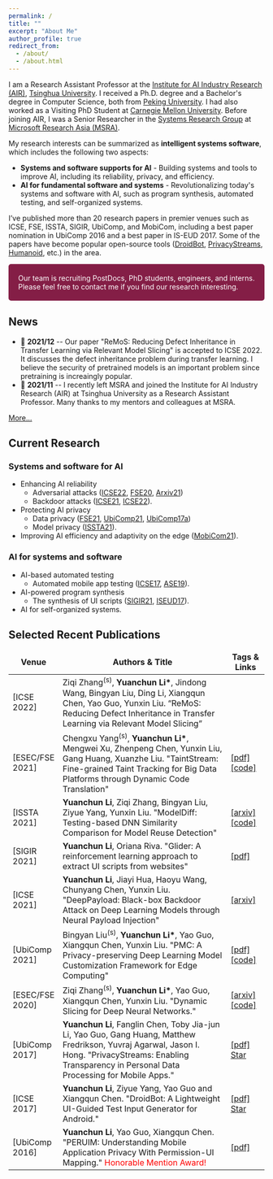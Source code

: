 ```yaml
---
permalink: /
title: ""
excerpt: "About Me"
author_profile: true
redirect_from: 
  - /about/
  - /about.html
---
```


I am a Research Assistant Professor at the [Institute for AI Industry Research (AIR)](http://air.tsinghua.edu.cn/), [Tsinghua University](https://www.tsinghua.edu.cn/en/index.htm). I received a Ph.D. degree and a Bachelor's degree in Computer Science, both from [Peking University](https://cs.pku.edu.cn/English/Home.htm). I had also worked as a Visiting PhD Student at [Carnegie Mellon University](https://hcii.cmu.edu/). Before joining AIR, I was a Senior Researcher in the [Systems Research Group](https://www.microsoft.com/en-us/research/group/systems-and-networking-research-group-asia/) at [Microsoft Research Asia (MSRA)](https://www.msra.cn/).

My research interests can be summarized as **intelligent systems software**, which includes the following two aspects:
- **Systems and software supports for AI** - Building systems and tools to improve AI, including its reliability, privacy, and efficiency.
- **AI for fundamental software and systems** - Revolutionalizing today's systems and software with AI, such as program synthesis, automated testing, and self-organized systems.

I’ve published more than 20 research papers in premier venues such as ICSE, FSE, ISSTA, SIGIR, UbiComp, and MobiCom, including a best paper nomination in UbiComp 2016 and a best paper in IS-EUD 2017. Some of the papers have become popular open-source tools ([DroidBot](https://github.com/honeynet/droidbot/), [PrivacyStreams](https://github.com/PrivacyStreams/), [Humanoid](https://github.com/yzygitzh/Humanoid), etc.) in the area.

<p style="border-radius: 5px; border:5px; border-style:solid; border-color:#841E46; padding: 1em; background-color: #841E46; color: #FFFFFF">Our team is recruiting PostDocs, PhD students, engineers, and interns. Please feel free to contact me if you find our research interesting.</p>

## News

- 📢 **2021/12** -- Our paper "ReMoS: Reducing Defect Inheritance in Transfer Learning via Relevant Model Slicing" is accepted to ICSE 2022. It discusses the defect inheritance problem during transfer learning. I believe the security of pretrained models is an important problem since pretraining is increaingly popular.
- 📢 **2021/11** -- I recently left MSRA and joined the Institute for AI Industry Research (AIR) at Tsinghua University as a Research Assistant Professor. Many thanks to my mentors and colleagues at MSRA.

[More...](/news/)
    
## Current Research

<style>
table { border: none; }
table th { border: none; }
table td { border: none; }
table th:first-of-type {
    width: 15%;
}
table th:nth-of-type(2) {
    width: 70%;
}
table th:nth-of-type(3) {
    width: 15%;
}
</style>

<!-- CCF-A badge [![CCF-A](https://img.shields.io/badge/CCF-A-brightgreen.svg)](#) -->

### Systems and software for AI

- Enhancing AI reliability
  - Adversarial attacks ([ICSE22](/publications/#ICSE22), [FSE20](/publications/#FSE20), [Arxiv21](/publications/#Arxiv21))
  - Backdoor attacks ([ICSE21](/publications/#ICSE21), [ICSE22](/publications/#ICSE22)).
- Protecting AI privacy
  - Data privacy ([FSE21](/publications/#FSE21), [UbiComp21](/publications/#UbiComp21), [UbiComp17a](/publications/#UbiComp17a))
  - Model privacy ([ISSTA21](/publications/#ISSTA21)).
- Improving AI efficiency and adaptivity on the edge ([MobiCom21](/publications/#MobiCom21)).

### AI for systems and software

- AI-based automated testing 
  - Automated mobile app testing ([ICSE17](/publications/#ICSE17), [ASE19](/publications/#ASE19)).
- AI-powered program synthesis
  - The synthesis of UI scripts ([SIGIR21](/publications/#SIGIR21), [ISEUD17](/publications/#ISEUD17)).
- AI for self-organized systems.


## Selected Recent Publications

| Venue | Authors & Title | Tags & Links |
|----|----|----|
| [ICSE 2022] | Ziqi Zhang<sup>(s)</sup>, **Yuanchun Li\***, Jindong Wang, Bingyan Liu, Ding Li, Xiangqun Chen, Yao Guo, Yunxin Liu. “ReMoS: Reducing Defect Inheritance in Transfer Learning via Relevant Model Slicing” | |
| [ESEC/FSE 2021] | Chengxu Yang<sup>(s)</sup>, **Yuanchun Li\***, Mengwei Xu, Zhenpeng Chen, Yunxin Liu, Gang Huang, Xuanzhe Liu. "TaintStream: Fine-grained Taint Tracking for Big Data Platforms through Dynamic Code Translation" | [[pdf]]({{site.baseurl}}/static/files/FSE2021_TaintStream.pdf) [[code]](https://github.com/privacystreams/TaintStream) |
| [ISSTA 2021] | **Yuanchun Li**, Ziqi Zhang, Bingyan Liu, Ziyue Yang, Yunxin Liu. "ModelDiff: Testing-based DNN Similarity Comparison for Model Reuse Detection" | [[arxiv]](https://arxiv.org/pdf/2106.08890.pdf) [[code]](https://github.com/ylimit/ModelDiff) |
| [SIGIR 2021] | **Yuanchun Li**, Oriana Riva. "Glider: A reinforcement learning approach to extract UI scripts from websites" | [[pdf]]({{site.baseurl}}/static/files/SIGIR2021_Glider.pdf) |
| [ICSE 2021] | **Yuanchun Li**, Jiayi Hua, Haoyu Wang, Chunyang Chen, Yunxin Liu. "DeepPayload: Black-box Backdoor Attack on Deep Learning Models through Neural Payload Injection" | [[arxiv]](https://arxiv.org/pdf/2101.06896.pdf) |
| [UbiComp 2021]  | Bingyan Liu<sup>(s)</sup>, **Yuanchun Li\***, Yao Guo, Xiangqun Chen, Yunxin Liu. "PMC: A Privacy-preserving Deep Learning Model Customization Framework for Edge Computing" | [[pdf]]({{site.baseurl}}/static/files/UbiComp2021_PMC.pdf) [[code]](https://github.com/ziqi-zhang/NNSlicer) |
| [ESEC/FSE 2020] | Ziqi Zhang<sup>(s)</sup>, **Yuanchun Li\***, Yao Guo, Xiangqun Chen, Yunxin Liu. "Dynamic Slicing for Deep Neural Networks." | [[arxiv]](https://arxiv.org/pdf/2009.13747.pdf) [[code]](https://github.com/ziqi-zhang/NNSlicer) |
| [UbiComp 2017] | **Yuanchun Li**, Fanglin Chen, Toby Jia-jun Li, Yao Guo, Gang Huang, Matthew Fredrikson, Yuvraj Agarwal, Jason I. Hong. "PrivacyStreams: Enabling Transparency in Personal Data Processing for Mobile Apps." | [[pdf]]({{site.baseurl}}/static/files/UbiComp2017_PrivacyStreams.pdf) <a class="github-button" href="https://github.com/PrivacyStreams/PrivacyStreams" data-show-count="true" aria-label="Star PrivacyStreams/PrivacyStreams on GitHub">Star</a> |
| [ICSE 2017] | **Yuanchun Li**, Ziyue Yang, Yao Guo and Xiangqun Chen. "DroidBot: A Lightweight UI-Guided Test Input Generator for Android." | [[pdf]]({{site.baseurl}}/static/files/ICSE2017_DroidBot.pdf) <a class="github-button" href="https://github.com/honeynet/droidbot" data-show-count="true" aria-label="Star honeynet/droidbot on GitHub">Star</a> |
| [UbiComp 2016] | **Yuanchun Li**, Yao Guo, Xiangqun Chen. "PERUIM: Understanding Mobile Application Privacy With Permission-UI Mapping." <span style="color:red">Honorable Mention Award!</span> | [[pdf]]({{site.baseurl}}/static/files/UbiComp2016_PERUIM.pdf) |


<script async defer src="https://buttons.github.io/buttons.js"></script>

